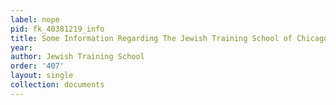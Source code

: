 ```yaml
---
label: nope
pid: fk_40381219_info
title: Some Information Regarding The Jewish Training School of Chicago, Illinois
year: 
author: Jewish Training School
order: '407'
layout: single
collection: documents
---
```

